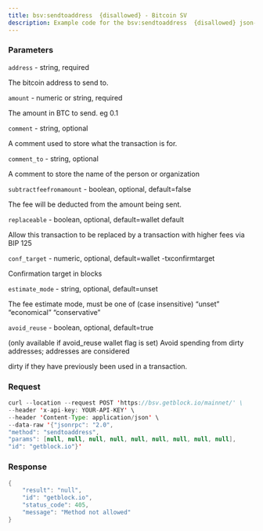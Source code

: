 ```yaml
---
title: bsv:sendtoaddress  {disallowed} - Bitcoin SV
description: Example code for the bsv:sendtoaddress  {disallowed} json-rpc method. Сomplete guide on how to use bsv:sendtoaddress  {disallowed} json-rpc in GetBlock.io Web3 documentation.
---
```


### Parameters


`address` - string, required

The bitcoin address to send to.

`amount` - numeric or string, required

The amount in BTC to send. eg 0.1

`comment` - string, optional

A comment used to store what the transaction is for.

`comment_to` - string, optional

A comment to store the name of the person or organization

`subtractfeefromamount` - boolean, optional, default=false

The fee will be deducted from the amount being sent.

`replaceable` - boolean, optional, default=wallet default

Allow this transaction to be replaced by a transaction with higher fees
via BIP 125

`conf_target` - numeric, optional, default=wallet -txconfirmtarget

Confirmation target in blocks

`estimate_mode` - string, optional, default=unset

The fee estimate mode, must be one of (case insensitive) “unset”
“economical” “conservative”

`avoid_reuse` - boolean, optional, default=true

(only available if avoid_reuse wallet flag is set) Avoid spending from
dirty addresses; addresses are considered

dirty if they have previously been used in a transaction.

### Request

``` java
curl --location --request POST 'https://bsv.getblock.io/mainnet/' \ 
--header 'x-api-key: YOUR-API-KEY' \ 
--header 'Content-Type: application/json' \ 
--data-raw '{"jsonrpc": "2.0",
"method": "sendtoaddress",
"params": [null, null, null, null, null, null, null, null, null],
"id": "getblock.io"}'
```

###  Response

``` java
{
    "result": "null",
    "id": "getblock.io",
    "status_code": 405,
    "message": "Method not allowed"
}
```

